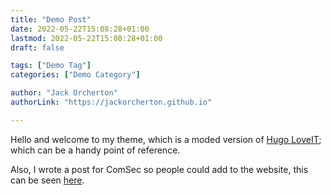 ```yaml
---
title: "Demo Post"
date: 2022-05-22T15:08:28+01:00
lastmod: 2022-05-22T15:08:28+01:00
draft: false

tags: ["Demo Tag"]
categories: ["Demo Category"]

author: "Jack Orcherton"
authorLink: "https://jackorcherton.github.io"

---
```


Hello and welcome to my theme, which is a moded version of [Hugo LoveIT](https://hugoloveit.com/); which can be a handy point of reference.

Also, I wrote a post for ComSec so people could add to the website, this can be seen [here](https://cov-comsec.github.io/posts/contributing/).